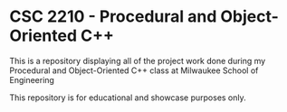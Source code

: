 # CSC 2210 - Procedural and Object-Oriented C++

This is a repository displaying all of the project work done during my Procedural and Object-Oriented C++ class at Milwaukee School of Engineering

This repository is for educational and showcase purposes only.
